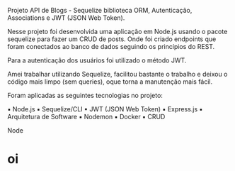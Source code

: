 Projeto API de Blogs - Sequelize biblioteca ORM, Autenticação, Associations e JWT (JSON Web Token).

Nesse projeto foi desenvolvida uma aplicação em Node.js usando o pacote sequelize para fazer um CRUD de posts. Onde foi criado endpoints que foram conectados ao banco de dados seguindo os princípios do REST.

Para a autenticação dos usuários foi utilizado o método JWT.

Amei trabalhar utilizando Sequelize, facilitou bastante o trabalho e deixou o código mais limpo (sem queries), oque torna a manutenção mais fácil.

Foram aplicadas as seguintes tecnologias no projeto:

▪ Node.js
▪ Sequelize/CLI
▪ JWT (JSON Web Token)
▪ Express.js
▪ Arquitetura de Software
▪ Nodemon
▪ Docker
▪ CRUD

Node

<h1> oi <h1>
